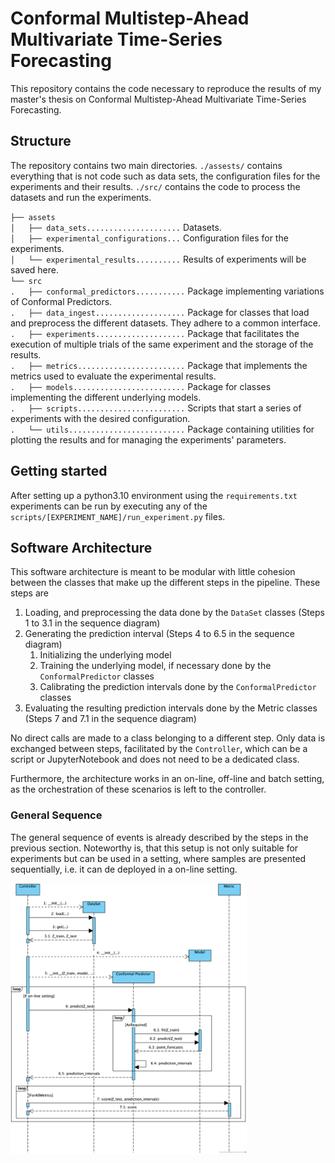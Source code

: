 # Conformal Multistep-Ahead Multivariate Time-Series Forecasting

This repository contains the code necessary to reproduce the results of my master's thesis on Conformal Multistep-Ahead
Multivariate Time-Series Forecasting.

## Structure

The repository contains two main directories.
`./assests/` contains everything that is not code such as data sets, the configuration files for the experiments and
their results.
`./src/` contains the code to process the datasets and run the experiments.

`├── assets`  
`│   ├── data_sets.....................` Datasets.    
`│   ├── experimental_configurations...` Configuration files for the experiments.    
`│   └── experimental_results..........` Results of experiments will be saved here.  
`└── src`  
`.   ├── conformal_predictors...........` Package implementing variations of Conformal Predictors.  
`.   ├── data_ingest....................` Package for classes that load and preprocess the different datasets.
They adhere to a common interface.    
`.   ├── experiments....................` Package that facilitates the execution of multiple trials of the same
experiment and the storage of the results.   
`.   ├── metrics........................` Package that implements the metrics used to evaluate the experimental
results.  
`.   ├── models.........................` Package for classes implementing the different underlying models.  
`.   ├── scripts........................` Scripts that start a series of experiments with the desired
configuration.  
`.   └── utils..........................` Package containing utilities for plotting the results and for managing
the experiments' parameters.

## Getting started

After setting up a python3.10 environment using the `requirements.txt` experiments can be run by executing any of the
`scripts/[EXPERIMENT_NAME]/run_experiment.py` files.

## Software Architecture

This software architecture is meant to be modular with little cohesion between the classes that make up the
different steps in the pipeline.
These steps are

1. Loading, and preprocessing the data done by the `DataSet` classes (Steps 1 to 3.1 in the sequence diagram)
2. Generating the prediction interval (Steps 4 to 6.5 in the sequence diagram)
    1. Initializing the underlying model
    2. Training the underlying model, if necessary done by the `ConformalPredictor` classes
    3. Calibrating the prediction intervals done by the `ConformalPredictor` classes
3. Evaluating the resulting prediction intervals done by the Metric classes (Steps 7 and 7.1 in the sequence diagram)

No direct calls are made to a class belonging to a different step.
Only data is exchanged between steps, facilitated by the `Controller`, which can be a script or JupyterNotebook and does
not need to be a dedicated class.

Furthermore, the architecture works in an on-line, off-line and batch setting, as the orchestration of these scenarios
is left to the controller.

### General Sequence

The general sequence of events is already described by the steps in the previous section.
Noteworthy is, that this setup is not only suitable for experiments but can be used in a setting, where samples are
presented sequentially, i.e. it can de deployed in a on-line setting.

<img src="assets/doc/sequence_diagram.png" alt="sequence diagram" width="75%"/>

